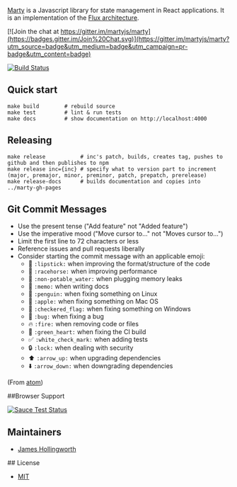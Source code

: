 [Marty](http://martyjs.org) is a Javascript library for state management in React applications. It is an implementation of the [Flux architecture](http://facebook.github.io/flux/docs/overview.html).

[![Join the chat at https://gitter.im/martyjs/marty](https://badges.gitter.im/Join%20Chat.svg)](https://gitter.im/martyjs/marty?utm_source=badge&utm_medium=badge&utm_campaign=pr-badge&utm_content=badge)

[![Build Status](https://travis-ci.org/martyjs/marty.svg?branch=master)](https://travis-ci.org/martyjs/marty)

## Quick start

```
make build        # rebuild source
make test         # lint & run tests
make docs         # show documentation on http://localhost:4000
```

## Releasing

```
make release           # inc's patch, builds, creates tag, pushes to github and then publishes to npm
make release inc={inc} # specify what to version part to increment (major, premajor, minor, preminor, patch, prepatch, prerelease)
make release-docs      # builds documentation and copies into ../marty-gh-pages
```

## Git Commit Messages

* Use the present tense ("Add feature" not "Added feature")
* Use the imperative mood ("Move cursor to..." not "Moves cursor to...")
* Limit the first line to 72 characters or less
* Reference issues and pull requests liberally
* Consider starting the commit message with an applicable emoji:
    * :lipstick: `:lipstick:` when improving the format/structure of the code
    * :racehorse: `:racehorse:` when improving performance
    * :non-potable_water: `:non-potable_water:` when plugging memory leaks
    * :memo: `:memo:` when writing docs
    * :penguin: `:penguin:` when fixing something on Linux
    * :apple: `:apple:` when fixing something on Mac OS
    * :checkered_flag: `:checkered_flag:` when fixing something on Windows
    * :bug: `:bug:` when fixing a bug
    * :fire: `:fire:` when removing code or files
    * :green_heart: `:green_heart:` when fixing the CI build
    * :white_check_mark: `:white_check_mark:` when adding tests
    * :lock: `:lock:` when dealing with security
    * :arrow_up: `:arrow_up:` when upgrading dependencies
    * :arrow_down: `:arrow_down:` when downgrading dependencies

(From [atom](https://atom.io/docs/latest/contributing#git-commit-messages))

##Browser Support

[![Sauce Test Status](https://saucelabs.com/browser-matrix/martyjs.svg)](https://saucelabs.com/u/jhollingworth)

## Maintainers

* [James Hollingworth](http://github.com/jhollingworth)

## License

* [MIT](https://raw.github.com/martyjs/marty/master/LICENSE)
